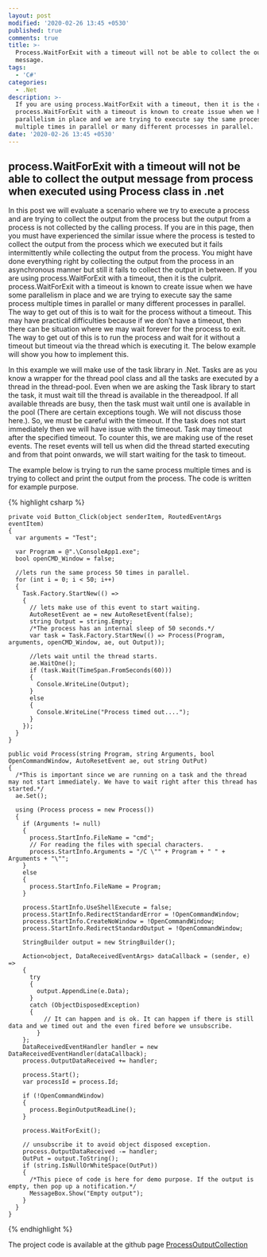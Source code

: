 ```yaml
---
layout: post
modified: '2020-02-26 13:45 +0530'
published: true
comments: true
title: >-
  Process.WaitForExit with a timeout will not be able to collect the output
  message.
tags:
  - 'C#'
categories:
  - .Net
description: >-
  If you are using process.WaitForExit with a timeout, then it is the culprit.
  process.WaitForExit with a timeout is known to create issue when we have some
  parallelism in place and we are trying to execute say the same process
  multiple times in parallel or many different processes in parallel.
date: '2020-02-26 13:45 +0530'
---
```

## process.WaitForExit with a timeout will not be able to collect the output message from process when executed using Process class in .net
In this post we will evaluate a scenario where we try to execute a process and are trying to collect the output from the process but the output from a process is not collected by the calling process. If you are in this page, then you must have experienced the similar issue where the process is tested to collect the output from the process which we executed but it fails intermittently while collecting the output from the process. You might have done everything right by collecting the output from the process in an asynchronous manner but still it fails to collect the output in between. If you are using process.WaitForExit with a timeout, then it is the culprit. process.WaitForExit with a timeout is known to create issue when we have some parallelism in place and we are trying to execute say the same process multiple times in parallel or many different processes in parallel. The way to get out of this is to wait for the process without a timeout. This may have practical difficulties because if we don’t have a timeout, then there can be situation where we may wait forever for the process to exit. The way to get out of this is to run the process and wait for it without a timeout but timeout via the thread which is executing it. The below example will show you how to implement this.

In this example we will make use of the task library in .Net. Tasks are as you know a wrapper for the thread pool class and all the tasks are executed by a thread in the thread-pool. Even when we are asking the Task library to start the task, it must wait till the thread is available in the thereadpool. If all available threads are busy, then the task must wait until one is available in the pool (There are certain exceptions tough. We will not discuss those here.). So, we must be careful with the timeout. If the task does not start immediately then we will have issue with the timeout. Task may timeout after the specified timeout. To counter this, we are making use of the reset events. The reset events will tell us when did the thread started executing and from that point onwards, we will start waiting for the task to timeout. 

The example below is trying to run the same process multiple times and is trying to collect and print the output from the process. The code is written for example purpose. 

{% highlight csharp %}


    private void Button_Click(object senderItem, RoutedEventArgs eventItem)
    {
      var arguments = "Test";
      
      var Program = @".\ConsoleApp1.exe";
      bool openCMD_Window = false;

      //lets run the same process 50 times in parallel.
      for (int i = 0; i < 50; i++)
      {
        Task.Factory.StartNew(() =>
        {
          // lets make use of this event to start waiting.
          AutoResetEvent ae = new AutoResetEvent(false);          
          string Output = string.Empty;
          /*The process has an internal sleep of 50 seconds.*/
          var task = Task.Factory.StartNew(() => Process(Program, arguments, openCMD_Window, ae, out Output));

          //lets wait until the thread starts.
          ae.WaitOne();
          if (task.Wait(TimeSpan.FromSeconds(60)))
          {
            Console.WriteLine(Output);
          }
          else
          {
            Console.WriteLine("Process timed out....");
          }
        });
      }
    }

    public void Process(string Program, string Arguments, bool OpenCommandWindow, AutoResetEvent ae, out string OutPut)
    {
      /*This is important since we are running on a task and the thread may not start immediately. We have to wait right after this thread has started.*/
      ae.Set();
      
      using (Process process = new Process())
      {
        if (Arguments != null)
        {
          process.StartInfo.FileName = "cmd";
          // For reading the files with special characters. 
          process.StartInfo.Arguments = "/C \"" + Program + " " + Arguments + "\"";
        }
        else
        {
          process.StartInfo.FileName = Program;
        }

        process.StartInfo.UseShellExecute = false;
        process.StartInfo.RedirectStandardError = !OpenCommandWindow;
        process.StartInfo.CreateNoWindow = !OpenCommandWindow;
        process.StartInfo.RedirectStandardOutput = !OpenCommandWindow;

        StringBuilder output = new StringBuilder();

        Action<object, DataReceivedEventArgs> dataCallback = (sender, e) =>
        {
          try
          {
            output.AppendLine(e.Data);
          }
          catch (ObjectDisposedException)
          {
              // It can happen and is ok. It can happen if there is still data and we timed out and the even fired before we unsubscribe.
            }
        };
        DataReceivedEventHandler handler = new DataReceivedEventHandler(dataCallback);
        process.OutputDataReceived += handler;

        process.Start();
        var processId = process.Id;

        if (!OpenCommandWindow)
        {
          process.BeginOutputReadLine();
        }

        process.WaitForExit();

        // unsubscribe it to avoid object disposed exception.
        process.OutputDataReceived -= handler;
        OutPut = output.ToString();
        if (string.IsNullOrWhiteSpace(OutPut))
        {
          /*This piece of code is here for demo purpose. If the output is empty, then pop up a notification.*/
          MessageBox.Show("Empty output");
        }
      }
    }
{% endhighlight %}

The project code is available at the github page [ProcessOutputCollection](https://github.com/libish-jacob/ProcessOutputCollection "ProcessOutputCollection")


